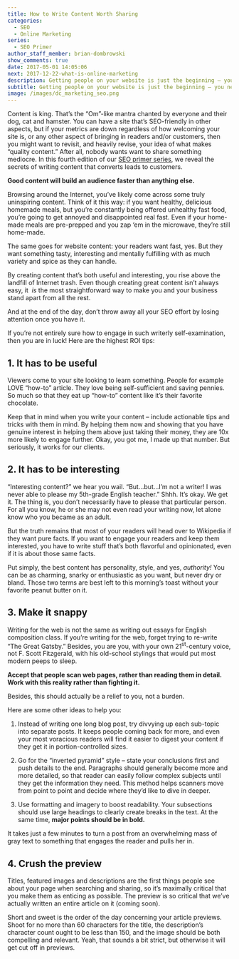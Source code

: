 ```yaml
---
title: How to Write Content Worth Sharing
categories:
  - SEO
  - Online Marketing
series:
  - SEO Primer
author_staff_member: brian-dombrowski
show_comments: true
date: 2017-05-01 14:05:06
next: 2017-12-22-what-is-online-marketing
description: Getting people on your website is just the beginning – you need great content to go viral.
subtitle: Getting people on your website is just the beginning – you need great content to go viral.
image: /images/dc_marketing_seo.png
---
```


Content is king. That’s the “Om”-like mantra chanted by everyone and their dog, cat and hamster. You can have a site that’s SEO-friendly in other aspects, but if your metrics are down regardless of how welcoming your site is, or any other aspect of bringing in readers and/or customers, then you might want to revisit, and heavily revise, your idea of what makes “quality content.” After all, nobody wants want to share something mediocre. In this fourth edition of our [SEO primer series](/seo-primer-series), we reveal the secrets of writing content that converts leads to customers.

**Good content will build an audience faster than anything else.**

Browsing around the Internet, you’ve likely come across some truly uninspiring content. Think of it this way: if you want healthy, delicious homemade meals, but you’re constantly being offered unhealthy fast food, you’re going to get annoyed and disappointed real fast. Even if your home-made meals are pre-prepped and you zap ‘em in the microwave, they’re still home-made.

The same goes for website content: your readers want fast, yes. But they want something tasty, interesting and mentally fulfilling with as much variety and spice as they can handle.

By creating content that’s both useful and interesting, you rise above the landfill of Internet trash. Even though creating great content isn’t always easy, it &nbsp;*is*&nbsp;the most straightforward way to make you and your business stand apart from all the rest.

And at the end of the day, don’t throw away all your SEO effort by losing attention once you have it.

If you’re not entirely sure how to engage in such writerly self-examination, then you are in luck! Here are the highest ROI tips:

## **1. It has to be useful**

Viewers come to your site looking to learn something. People for example LOVE “how-to” article. They love being self-sufficient and saving pennies. So much so that they eat up “how-to” content like it’s their favorite chocolate.

Keep that in mind when you write your content – include actionable tips and tricks with them in mind. By helping them now and showing that you have genuine interest in helping them above just taking their money, they are 10x more likely to engage further. Okay, you got me, I made up that number. But seriously, it works for our clients.

## **2. It has to be interesting**

“Interesting content?” we hear you wail. “But…but…I’m not a writer! I was never able to please my 5th-grade English teacher.” Shhh. It’s okay. We get it. The thing is, you don’t necessarily have to please that particular person. For all you know, he or she may not even read your writing now, let alone know who you became as an adult.

But the truth remains that most of your readers will head over to Wikipedia if they want pure facts. If you want to engage your readers and keep them interested, you have to write stuff that’s both flavorful and opinionated, even if it is about those same facts.

Put simply, the best content has personality, style, and yes, *authority!* You can be as charming, snarky or enthusiastic as you want, but never dry or bland. Those two terms are best left to this morning’s toast without your favorite peanut butter on it.

## **3. Make it snappy**

Writing for the web is not the same as writing out essays for English composition class. If you’re writing for the web, forget trying to re-write “The Great Gatsby.” Besides, you are you, with your own 21<sup>st</sup>-century voice, not F. Scott Fitzgerald, with his old-school stylings that would put most modern peeps to sleep.

**Accept that people scan web pages, rather than reading them in detail. Work with this reality rather than fighting it.**

Besides, this should actually be a relief to you, not a burden.

Here are some other ideas to help you:

1) Instead of writing one long blog post, try divvying up each sub-topic into separate posts. It keeps people coming back for more, and even your most voracious readers will find it easier to digest your content if they get it in portion-controlled sizes.

2) Go for the “inverted pyramid” style – state your conclusions first and push details to the end. Paragraphs should generally become more and more detailed, so that reader can easily follow complex subjects until they get the information they need. This method helps scanners move from point to point and decide where they’d like to dive in deeper.

3) Use formatting and imagery to boost readability. Your subsections should use large headings to clearly create breaks in the text. At the same time, **major points should be in bold.**

It takes just a few minutes to turn a post from an overwhelming mass of gray text to something that engages the reader and pulls her in.

## **4. Crush the preview**

Titles, featured images and descriptions are the first things people see about your page when searching and sharing, so it’s maximally critical that you make them as enticing as possible. The preview is so critical that we’ve actually written an entire article on it (coming soon).

Short and sweet is the order of the day concerning your article previews. Shoot for no more than 60 characters for the title, the description’s character count ought to be less than 150, and the image should be both compelling and relevant. Yeah, that sounds a bit strict, but otherwise it will get cut off in previews.
